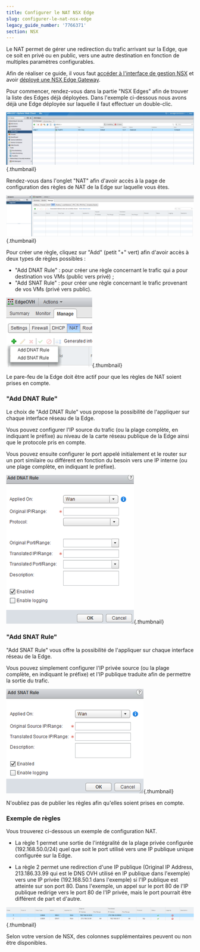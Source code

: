 ```yaml
---
title: Configurer le NAT NSX Edge
slug: configurer-le-nat-nsx-edge
legacy_guide_number: '7766371'
section: NSX
---
```



Le NAT permet de gérer une redirection du trafic arrivant sur la Edge, que ce soit en privé ou en public, vers une autre destination en fonction de multiples paramètres configurables.

Afin de réaliser ce guide, il vous faut [accéder à l'interface de gestion NSX]({legacy}7766338) et avoir [déployé une NSX Edge Gateway]({legacy}7766362).

Pour commencer, rendez-vous dans la partie "NSX Edges" afin de trouver la liste des Edges déjà déployées. Dans l'exemple ci-dessous nous avons déjà une Edge déployée sur laquelle il faut effectuer un double-clic.

![](images/content-docs-cloud-private-cloud-configure_edge_nat-images-configure_nsx_edge_nat_1.JPG){.thumbnail}

Rendez-vous dans l'onglet "NAT" afin d'avoir accès à la page de configuration des règles de NAT de la Edge sur laquelle vous êtes.

![](images/content-docs-cloud-private-cloud-configure_edge_nat-images-configure_nsx_edge_nat_2.PNG){.thumbnail}

Pour créer une règle, cliquez sur "Add" (petit "+" vert) afin d'avoir accès à deux types de règles possibles :

- "Add DNAT Rule" : pour créer une règle concernant le trafic qui a pour destination vos VMs (public vers privé) ;
- "Add SNAT Rule" : pour créer une règle concernant le trafic provenant de vos VMs (privé vers public).

![](images/content-docs-cloud-private-cloud-configure_edge_nat-images-configure_nsx_edge_nat_3.PNG){.thumbnail}

Le pare-feu de la Edge doit être actif pour que les règles de NAT soient prises en compte.

### "Add DNAT Rule"

Le choix de "Add DNAT Rule" vous propose la possibilité de l'appliquer sur chaque interface réseau de la Edge.

Vous pouvez configurer l'IP source du trafic (ou la plage complète, en indiquant le préfixe) au niveau de la carte réseau publique de la Edge ainsi que le protocole pris en compte.

Vous pouvez ensuite configurer le port appelé initialement et le router sur un port similaire ou différent en fonction du besoin vers une IP interne (ou une plage complète, en indiquant le préfixe).

![](images/content-docs-cloud-private-cloud-configure_edge_nat-images-configure_nsx_edge_nat_4.PNG){.thumbnail}

### "Add SNAT Rule"

"Add SNAT Rule" vous offre la possibilité de l'appliquer sur chaque interface réseau de la Edge.

Vous pouvez simplement configurer l'IP privée source (ou la plage complète, en indiquant le préfixe) et l'IP publique traduite afin de permettre la sortie du trafic.

![](images/content-docs-cloud-private-cloud-configure_edge_nat-images-configure_nsx_edge_nat_5.PNG){.thumbnail}

N'oubliez pas de publier les règles afin qu'elles soient prises en compte.

### Exemple de règles

Vous trouverez ci-dessous un exemple de configuration NAT.

- La règle 1 permet une sortie de l'intégralité de la plage privée configurée (192.168.50.0/24) quel que soit le port utilisé vers une IP publique unique configurée sur la Edge.

- La règle 2 permet une redirection d'une IP publique (Original IP Address, 213.186.33.99 qui est le DNS OVH utilisé en IP publique dans l'exemple) vers une IP privée (192.168.50.1 dans l'exemple) si l'IP publique est atteinte sur son port 80. Dans l'exemple, un appel sur le port 80 de l'IP publique redirige vers le port 80 de l'IP privée, mais le port pourrait être différent de part et d'autre.

![](images/content-docs-cloud-private-cloud-configure_edge_nat-images-configure_nsx_edge_nat_6.PNG){.thumbnail}

Selon votre version de NSX, des colonnes supplémentaires peuvent ou non être disponibles.
